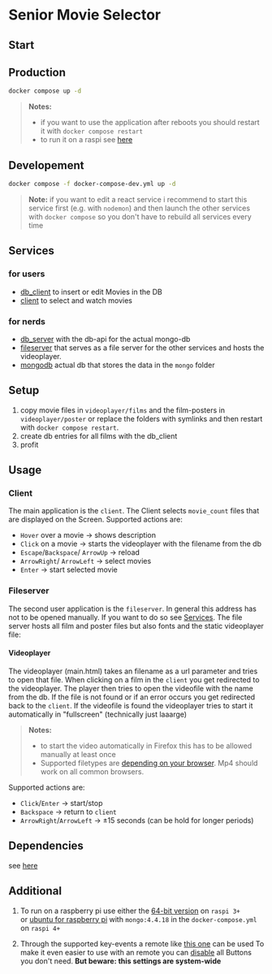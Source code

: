 # Senior Movie Selector

## Start

## Production

```sh
docker compose up -d
```

> **Notes:**
>
> - if you want to use the application after reboots you should restart it with `docker compose restart`
> - to run it on a raspi see [here](#additional)

## Developement

```sh
docker compose -f docker-compose-dev.yml up -d
```

> **Note:** if you want to edit a react service i recommend to start this service first (e.g. with `nodemon`) and then launch the other services with `docker compose` so you don't have to rebuild all services every time

## Services

### for users

- [db_client](http://localhost:8000) to insert or edit Movies in the DB
- [client](http://localhost) to select and watch movies

### for nerds

- [db_server](http://localhost:3000) with the db-api for the actual mongo-db
- [fileserver](http://localhost:1337) that serves as a file server for the other services and hosts the videoplayer.
- [mongodb](http://localhost:27017) actual db that stores the data in the `mongo` folder

## Setup

1. copy movie files in `videoplayer/films` and the film-posters in `videoplayer/poster` or replace the folders with symlinks and then restart with `docker compose restart`.
2. create db entries for all films with the db_client
3. profit

## Usage

### Client

The main application is the `client`.
The Client selects `movie_count` files that are displayed on the Screen.
Supported actions are:

- `Hover` over a movie -> shows description
- `Click` on a movie -> starts the videoplayer with the filename from the db
- `Escape`/`Backspace`/ `ArrowUp` -> reload
- `ArrowRight`/ `ArrowLeft` -> select movies
- `Enter` -> start selected movie

### Fileserver

The second user application is the `fileserver`.
In general this address has not to be opened manually. If you want to do so see [Services](#services).
The file server hosts all film and poster files but also fonts and the static videoplayer file:

#### Videoplayer

The videoplayer (main.html) takes an filename as a url parameter and tries to open that file.
When clicking on a film in the `client` you get redirected to the videoplayer. The player then tries to open the videofile with the name from the db.
If the file is not found or if an error occurs you get redirected back to the `client`.
If the videofile is found the videoplayer tries to start it automatically in \"fullscreen\" (technically just laaarge)

> **Notes:**
>
> - to start the video automatically in Firefox this has to be allowed manually at least once
> - Supported filetypes are [depending on your browser](https://videojs.com/guides/faqs/#q-what-media-formats-does-videojs-support). Mp4 should work on all common browsers.

Supported actions are:

- `Click`/`Enter` -> start/stop
- `Backspace` -> return to `client`
- `ArrowRight`/`ArrowLeft` -> ±15 seconds (can be hold for longer periods)

## Dependencies

see [here](DEPENDENCIES.md)

## Additional

1. To run on a raspberry pi use either the [64-bit version](https://www.raspberrypi.com/software/operating-systems/#raspberry-pi-os-64-bit) on `raspi 3+`</br>
or [ubuntu for raspberry pi](https://ubuntu.com/download/raspberry-pi) with `mongo:4.4.18` in the `docker-compose.yml` on `raspi 4+`

1. Through the supported key-events a remote like [this one](https://www.amazon.de/Andoer%C2%AE-Magische-Drahtlose-Fernbedienung-PC-Projektor-Type-1/dp/B015SO37SY) can be used
To make it even easier to use with an remote you can [disable](https://superuser.com/questions/775785/how-to-disable-a-keyboard-key-in-linux-ubuntu) all Buttons you don't need. **But beware: this settings are system-wide**
